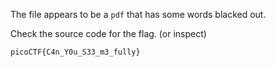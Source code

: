 The file appears to be a `pdf` that has some words blacked out.

Check the source code for the flag. (or inspect)

    picoCTF{C4n_Y0u_S33_m3_fully}
